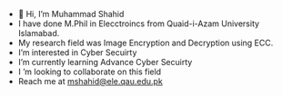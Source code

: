 - 👋 Hi, I’m Muhammad Shahid
- I have done M.Phil in Elecctroincs from Quaid-i-Azam University Islamabad.
- My research field was Image Encryption and Decryption using ECC.
- I’m interested in Cyber Secuirty
- I’m currently learning Advance Cyber Secuirty
- I ’m looking to collaborate on this field
- Reach me at mshahid@ele.qau.edu.pk

<!---
msashigri/msashigri is a ✨ special ✨ repository because its `README.md` (this file) appears on your GitHub profile.
You can click the Preview link to take a look at your changes.
--->
